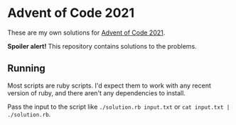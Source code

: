 # Advent of Code 2021

These are my own solutions for [Advent of Code 2021](https://adventofcode.com/).

**Spoiler alert!** This repository contains solutions to the problems.

## Running

Most scripts are ruby scripts. I'd expect them to work with any recent version
of ruby, and there aren't any dependencies to install.

Pass the input to the script like `./solution.rb input.txt` or `cat input.txt |
./solution.rb`.
